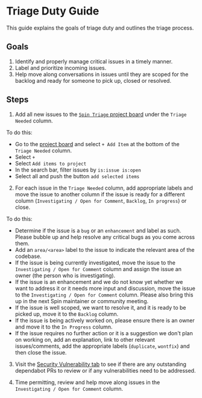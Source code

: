 # Triage Duty Guide

This guide explains the goals of triage duty and outlines the triage process.

## Goals

1. Identify and properly manage critical issues in a timely manner.
2. Label and prioritize incoming issues.
3. Help move along conversations in issues until they are scoped for the backlog and ready for someone to pick up, closed or resolved.

## Steps

1. Add all new issues to the [`Spin Triage` project board](https://github.com/orgs/fermyon/projects/7/) under the `Triage Needed` column.

To do this:

- Go to the [project board](https://github.com/orgs/fermyon/projects/7/) and select `+ Add Item` at the bottom of the `Triage Needed` column.
- Select `+`
- Select `Add items to project`
- In the search bar, filter issues by `is:issue is:open`
- Select all and push the button `add selected items`

2. For each issue in the `Triage Needed` column, add appropriate labels and move the issue to another column if the issue is ready for a different column (`Investigating / Open for Comment`, `Backlog`, `In progress`) or close.

To do this:

- Determine if the issue is a `bug` or an `enhancement` and label as such. Please bubble up and help resolve any critical bugs as you come across them.
- Add an `area/<area>` label to the issue to indicate the relevant area of the codebase.
- If the issue is being currently investigated, move the issue to the `Investigating / Open for Comment` column and assign the issue an owner (the person who is investigating).
- If the issue is an enhancement and we do not know yet whether we want to address it or it needs more input and discussion, move the issue to the `Investigating / Open for Comment` column. Please also bring this up in the next Spin maintainer or community meeting.
- If the issue is well scoped, we want to resolve it, and it is ready to be picked up, move it to the `Backlog` column.
- If the issue is being actively worked on, please ensure there is an owner and move it to the `In Progress` column.
- If the issue requires no further action or it is a suggestion we don't plan on working on, add an explanation, link to other relevant issues/comments, add the appropriate labels (`duplicate`, `wontfix`) and then close the issue.

3. Visit the [Security Vulnerability tab](https://github.com/fermyon/spin/security/dependabot) to see if there are any outstanding dependabot PRs to review or if any vulnerabilities need to be addressed.

4. Time permitting, review and help move along issues in the `Investigating / Open for Comment` column.
